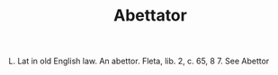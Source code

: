 ---
title: Abettator
letter: A
permalink: "/definitions/abettator.html"
body: L. Lat in old English law. An abettor. Fleta, lib. 2, c. 65, 8 7. See Abettor
published_at: '2018-07-07'
layout: post
---